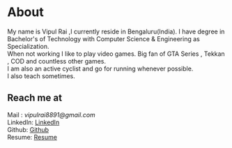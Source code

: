 # About

My name is Vipul Rai ,I currently reside in Bengaluru(India). I have degree in Bachelor's of Technology with Computer Science & Engineering as Specialization.<br>
When not working I like to play video games. Big fan of GTA Series , Tekkan , COD and countless other games.<br>
I am also an active cyclist and go for running whenever possible.<br>
I also teach sometimes.

## Reach me at

Mail : _vipulrai8891@gmail.com_<br>
LinkedIn: [LinkedIn](https://in.linkedin.com/in/vipulrai "LinkedIn Profile")<br>
Github: [Github](https://github.com/vipulrai91)<br>
Resume: [Resume](https://vipulrai91.github.io/markdown-cv/)
